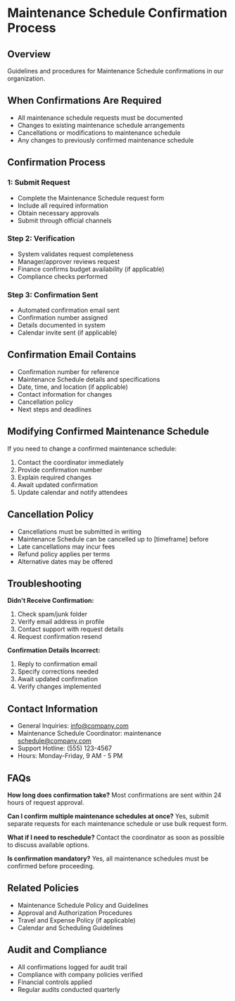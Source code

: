 # Maintenance Schedule Confirmation Process

## Overview
Guidelines and procedures for Maintenance Schedule confirmations in our organization.

## When Confirmations Are Required
- All maintenance schedule requests must be documented
- Changes to existing maintenance schedule arrangements
- Cancellations or modifications to maintenance schedule
- Any changes to previously confirmed maintenance schedule

## Confirmation Process

###  1: Submit Request
- Complete the Maintenance Schedule request form
- Include all required information
- Obtain necessary approvals
- Submit through official channels

### Step 2: Verification
- System validates request completeness
- Manager/approver reviews request
- Finance confirms budget availability (if applicable)
- Compliance checks performed

### Step 3: Confirmation Sent
- Automated confirmation email sent
- Confirmation number assigned
- Details documented in system
- Calendar invite sent (if applicable)

## Confirmation Email Contains
- Confirmation number for reference
- Maintenance Schedule details and specifications
- Date, time, and location (if applicable)
- Contact information for changes
- Cancellation policy
- Next steps and deadlines

## Modifying Confirmed Maintenance Schedule
If you need to change a confirmed maintenance schedule:
1. Contact the coordinator immediately
2. Provide confirmation number
3. Explain required changes
4. Await updated confirmation
5. Update calendar and notify attendees

## Cancellation Policy
- Cancellations must be submitted in writing
- Maintenance Schedule can be cancelled up to [timeframe] before
- Late cancellations may incur fees
- Refund policy applies per terms
- Alternative dates may be offered

## Troubleshooting

**Didn't Receive Confirmation:**
1. Check spam/junk folder
2. Verify email address in profile
3. Contact support with request details
4. Request confirmation resend

**Confirmation Details Incorrect:**
1. Reply to confirmation email
2. Specify corrections needed
3. Await updated confirmation
4. Verify changes implemented

## Contact Information
- General Inquiries: info@company.com
- Maintenance Schedule Coordinator: maintenance schedule@company.com
- Support Hotline: (555) 123-4567
- Hours: Monday-Friday, 9 AM - 5 PM

## FAQs

**How long does confirmation take?**
Most confirmations are sent within 24 hours of request approval.

**Can I confirm multiple maintenance schedules at once?**
Yes, submit separate requests for each maintenance schedule or use bulk request form.

**What if I need to reschedule?**
Contact the coordinator as soon as possible to discuss available options.

**Is confirmation mandatory?**
Yes, all maintenance schedules must be confirmed before proceeding.

## Related Policies
- Maintenance Schedule Policy and Guidelines
- Approval and Authorization Procedures
- Travel and Expense Policy (if applicable)
- Calendar and Scheduling Guidelines

## Audit and Compliance
- All confirmations logged for audit trail
- Compliance with company policies verified
- Financial controls applied
- Regular audits conducted quarterly

